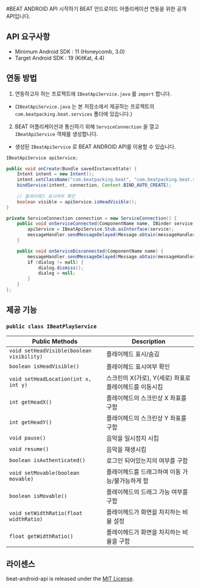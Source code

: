 #BEAT ANDROID API 시작하기
BEAT 안드로이드 어플리케이션 연동을 위한 공개 API입니다.


## API 요구사항
* Minimum Android SDK : 11 (Honeycomb, 3.0)
* Target Android SDK : 19 (KitKat, 4.4)

## 연동 방법
 1. 연동하고자 하는 프로젝트에 ```IBeatApiService.java``` 를 ```import``` 합니다.
  * (```IBeatApiService.java``` 는 본 저장소에서 제공하는 프로젝트의 ```com.beatpacking.beat.services``` 폴더에 있습니다.)
 2. BEAT 어플리케이션과 통신하기 위해 ```ServiceConnection``` 을 열고 ```IBeatApiService``` 객체를 생성합니다. 
  * 생성된 ```IBeatApiService``` 로 BEAT ANDROID API를 이용할 수 있습니다.
  ```java
  IBeatApiService apiService;

  public void onCreate(Bundle savedInstanceState) {
      Intent intent = new Intent();
      intent.setClassName("com.beatpacking.beat", "com.beatpacking.beat.services.PlayHeadService");
      bindService(intent, connection, Context.BIND_AUTO_CREATE);
      
      // 플레이헤드 표시여부 확인
      boolean visible = apiService.isHeadVisible();
  }

  private ServiceConnection connection = new ServiceConnection() {
      public void onServiceConnected(ComponentName name, IBinder service) 
          apiService = IBeatApiService.Stub.asInterface(service);
          messageHandler.sendMessageDelayed(Message.obtain(messageHandler, MSG_CONNECTED), 1000);
      }

      public void onServiceDisconnected(ComponentName name) {
          messageHandler.sendMessageDelayed(Message.obtain(messageHandler, MSG_DISCONNECTED), 500);
          if (dialog != null) {
              dialog.dismiss();
              dialog = null;
          }
      }
  };
```

## 제공 기능
### ```public class IBeatPlayService```
| Public Methods | Description |
| -------------- | --------------- |
| ```void setHeadVisible(boolean visibility)``` | 플레이헤드 표시/숨김 |
| ```boolean isHeadVisible()``` | 플레이헤드 표시여부 확인 |
| ```void setHeadLocation(int x, int y)``` | 스크린의 X(가로), Y(세로) 좌표로 플레이헤드를 이동시킴 |
| ```int getHeadX()``` | 플레이헤드의 스크린상 X 좌표를 구함 |
| ```int getHeadY()``` | 플레이헤드의 스크린상 Y 좌표를 구함 |
| ```void pause()``` | 음악을 일시정지 시킴 |
| ```void resume()``` | 음악을 재생시킴 |
| ```boolean isAuthenticated()``` | 로그인 되어있는지의 여부를 구함 |
| ```void setMovable(boolean movable)``` | 플레이헤드를 드래그하여 이동 가능/불가능하게 함 |
| ```boolean isMovable()``` | 플레이헤드의 드래그 가능 여부를 구함 |
| ```void setWidthRatio(float widthRatio)``` | 플레이헤드가 화면을 차지하는 비율 설정 |
| ```float getWidthRatio()``` | 플레이헤드가 화면을 차지하는 비율을 구함 |


## 라이센스 

beat-android-api is released under the [MIT License](http://www.opensource.org/licenses/MIT).

